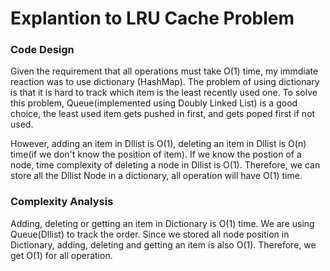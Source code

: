 # Explantion to LRU Cache Problem

### Code Design

Given the requirement that all operations must take O(1) time, my immdiate reaction was to use dictionary (HashMap). The problem of using dictionary is that it is hard to track which item
is the least recently used one. To solve this problem, Queue(implemented using Doubly Linked List) is a good choice, the least used item gets pushed in first, and gets poped first if not used.

However, adding an item in Dllist is O(1), deleting an item in Dllist is O(n) time(if we don't know the position of item). If we know the postion of a node, time complexity of deleting a node in Dllist is O(1). Therefore, we can store all the Dllist Node in a dictionary, all operation will have O(1) time.

### Complexity Analysis

Adding, deleting or getting an item in Dictionary is O(1) time. We are using Queue(Dllist) to track the order. Since we stored all node position in Dictionary, adding, deleting and getting an item is also O(1). Therefore, we get O(1) for all operation.
